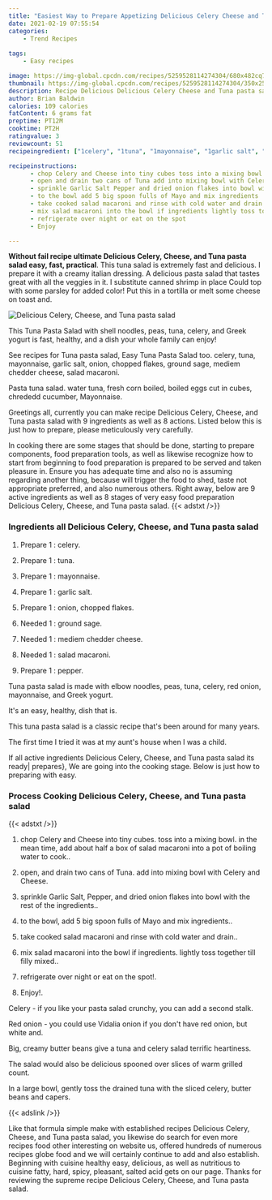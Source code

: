 ```yaml
---
title: "Easiest Way to Prepare Appetizing Delicious Celery Cheese and Tuna pasta salad"
date: 2021-02-19 07:55:54
categories:
    - Trend Recipes
    
tags:
    - Easy recipes

image: https://img-global.cpcdn.com/recipes/5259528114274304/680x482cq70/delicious-celery-cheese-and-tuna-pasta-salad-recipe-main-photo.jpg
thumbnail: https://img-global.cpcdn.com/recipes/5259528114274304/350x250cq70/delicious-celery-cheese-and-tuna-pasta-salad-recipe-main-photo.jpg
description: Recipe Delicious Delicious Celery Cheese and Tuna pasta salad with 9 ingredients and 8 stages of easy cooking.
author: Brian Baldwin
calories: 109 calories
fatContent: 6 grams fat
preptime: PT12M
cooktime: PT2H
ratingvalue: 3
reviewcount: 51
recipeingredient: ["1celery", "1tuna", "1mayonnaise", "1garlic salt", "1onion chopped flakes", "1ground sage", "1mediem chedder cheese", "1salad macaroni", "1pepper"]

recipeinstructions: 
      - chop Celery and Cheese into tiny cubes toss into a mixing bowl       in the mean time add about half a box of salad macaroni into a pot of boiling water to cook 
      - open and drain two cans of Tuna add into mixing bowl with Celery and Cheese 
      - sprinkle Garlic Salt Pepper and dried onion flakes into bowl with the rest of the ingredients 
      - to the bowl add 5 big spoon fulls of Mayo and mix ingredients 
      - take cooked salad macaroni and rinse with cold water and drain 
      - mix salad macaroni into the bowl if ingredients lightly toss together till filly mixed 
      - refrigerate over night or eat on the spot 
      - Enjoy

---
```




**Without fail recipe ultimate Delicious Celery, Cheese, and Tuna pasta salad easy, fast, practical**. This tuna salad is extremely fast and delicious. I prepare it with a creamy italian dressing. A delicious pasta salad that tastes great with all the veggies in it. I substitute canned shrimp in place Could top with some parsley for added color! Put this in a tortilla or melt some cheese on toast and.


![Delicious Celery, Cheese, and Tuna pasta salad](https://img-global.cpcdn.com/recipes/5259528114274304/680x482cq70/delicious-celery-cheese-and-tuna-pasta-salad-recipe-main-photo.jpg "Delicious Celery, Cheese, and Tuna pasta salad")



This Tuna Pasta Salad with shell noodles, peas, tuna, celery, and Greek yogurt is fast, healthy, and a dish your whole family can enjoy!

See recipes for Tuna pasta salad, Easy Tuna Pasta Salad too. celery, tuna, mayonnaise, garlic salt, onion, chopped flakes, ground sage, mediem chedder cheese, salad macaroni.

Pasta tuna salad. water tuna, fresh corn boiled, boiled eggs cut in cubes, chrededd cucumber, Mayonnaise.


Greetings all, currently you can make recipe Delicious Celery, Cheese, and Tuna pasta salad with 9 ingredients as well as 8 actions. Listed below this is just how to prepare, please meticulously very carefully.

In cooking there are some stages that should be done, starting to prepare components, food preparation tools, as well as likewise recognize how to start from beginning to food preparation is prepared to be served and taken pleasure in. Ensure you has adequate time and also no is assuming regarding another thing, because will trigger the food to shed, taste not appropriate preferred, and also numerous others. Right away, below are 9 active ingredients as well as 8 stages of very easy food preparation Delicious Celery, Cheese, and Tuna pasta salad.
{{< adstxt />}}

### Ingredients all Delicious Celery, Cheese, and Tuna pasta salad


1. Prepare 1 : celery.

1. Prepare 1 : tuna.

1. Prepare 1 : mayonnaise.

1. Prepare 1 : garlic salt.

1. Prepare 1 : onion, chopped flakes.

1. Needed 1 : ground sage.

1. Needed 1 : mediem chedder cheese.

1. Needed 1 : salad macaroni.

1. Prepare 1 : pepper.


Tuna pasta salad is made with elbow noodles, peas, tuna, celery, red onion, mayonnaise, and Greek yogurt.

It&#39;s an easy, healthy, dish that is.

This tuna pasta salad is a classic recipe that&#39;s been around for many years.

The first time I tried it was at my aunt&#39;s house when I was a child.


If all active ingredients Delicious Celery, Cheese, and Tuna pasta salad its ready| prepares}, We are going into the cooking stage. Below is just how to preparing with easy.

### Process Cooking Delicious Celery, Cheese, and Tuna pasta salad

{{< adstxt />}}


1. chop Celery and Cheese into tiny cubes. toss into a mixing bowl.       in the mean time, add about half a box of salad macaroni into a pot of boiling water to cook..



1. open, and drain two cans of Tuna. add into mixing bowl with Celery and Cheese.



1. sprinkle Garlic Salt, Pepper, and dried onion flakes into bowl with the rest of the ingredients..



1. to the bowl, add 5 big spoon fulls of Mayo and mix ingredients..



1. take cooked salad macaroni and rinse with cold water and drain..



1. mix salad macaroni into the bowl if ingredients. lightly toss together till filly mixed..



1. refrigerate over night or eat on the spot!.



1. Enjoy!.




Celery - if you like your pasta salad crunchy, you can add a second stalk.

Red onion - you could use Vidalia onion if you don&#39;t have red onion, but white and.

Big, creamy butter beans give a tuna and celery salad terrific heartiness.

The salad would also be delicious spooned over slices of warm grilled count.

In a large bowl, gently toss the drained tuna with the sliced celery, butter beans and capers.


{{< adslink />}}

Like that formula simple make with established recipes Delicious Celery, Cheese, and Tuna pasta salad, you likewise do search for even more recipes food other interesting on website us, offered hundreds of numerous recipes globe food and we will certainly continue to add and also establish. Beginning with cuisine healthy easy, delicious, as well as nutritious to cuisine fatty, hard, spicy, pleasant, salted acid gets on our page. Thanks for reviewing the supreme recipe Delicious Celery, Cheese, and Tuna pasta salad.
